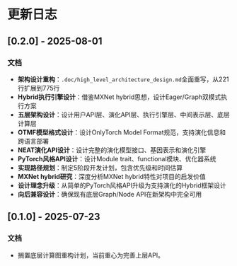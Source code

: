 # 更新日志

## [0.2.0] - 2025-08-01

### 文档

- **架构设计重构**：`.doc/high_level_architecture_design.md`全面重写，从221行扩展到775行
- **Hybrid执行引擎设计**：借鉴MXNet hybrid思想，设计Eager/Graph双模式执行方案
- **五层架构设计**：设计用户API层、演化API层、执行引擎层、中间表示层、底层计算层
- **OTMF模型格式设计**：设计OnlyTorch Model Format规范，支持演化信息和跨语言部署
- **NEAT演化API设计**：设计完整的演化模型接口、基因表示和演化引擎
- **PyTorch风格API设计**：设计Module trait、functional模块、优化器系统
- **实现路径规划**：制定5阶段开发计划，包含优先级和时间估算
- **MXNet hybrid研究**：深度分析MXNet hybrid特性对项目的启发价值
- **设计理念升级**：从简单的PyTorch风格API升级为支持演化的Hybrid框架设计
- **向后兼容设计**：确保现有底层Graph/Node API在新架构中完全可用

## [0.1.0] - 2025-07-23

### 文档

- 搁置底层计算图重构计划，当前重心为完善上层API。
